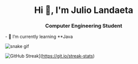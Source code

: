 <h1 align="center">Hi 👋, I'm Julio Landaeta</h1>

<h3 align="center">Computer Engineering Student</h3>
- 🌱 I’m currently learning **Java

![snake gif](https://github.com/Azalurg/Azalurg/blob/output/github-contribution-grid-snake.svg)

![GitHub Streak](https://streak-stats.demolab.com?user=JulioLandaeta&theme=merko)](https://git.io/streak-stats)
